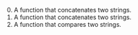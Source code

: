 0. A function that concatenates two strings.
1. A  function that concatenates two strings.
2. A function that compares two strings.
